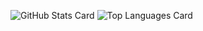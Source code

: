 ![GitHub Stats Card](https://github-readme-stats.vercel.app/api?username=danimal141&count_private=true&hide=contribs&theme=cobalt)
![Top Languages Card](https://github-readme-stats.vercel.app/api/top-langs/?username=danimal141&layout=compact&theme=cobalt)

<!--
**danimal141/danimal141** is a ✨ _special_ ✨ repository because its `README.md` (this file) appears on your GitHub profile.

Here are some ideas to get you started:

- 🔭 I’m currently working on ...
- 🌱 I’m currently learning ...
- 👯 I’m looking to collaborate on ...
- 🤔 I’m looking for help with ...
- 💬 Ask me about ...
- 📫 How to reach me: ...
- 😄 Pronouns: ...
- ⚡ Fun fact: ...
-->
